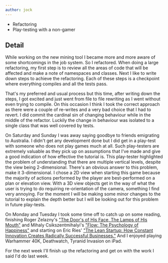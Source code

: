 ```yaml
---
author: jock
---
```

* Refactoring
* Play-testing with a non-gamer

## Detail

While working on the new mining tool I became more and more aware of some shortcomings in the job system. So I refactored. When doing a large refactoring, my first step is to review all the areas of code that will be affected and make a note of namespaces and classes. Next I like to write down steps to achieve the refactoring. Each of these steps is a checkpoint where everything compiles and all the tests pass.

That's my preferred and usual process but this time, after writing down the steps, I got excited and just went from file to file rewriting as I went without even trying to compile. On this occasion I think I took the correct approach as there were a couple of re-writes and a very bad choice that I had to revert. I did commit the cardinal sin of changing behaviour while in the middle of the refactor. Luckily the change in behaviour was isolated to a single class that was well covered by tests.

On Saturday and Sunday I was away saying goodbye to friends emigrating to Australia. I didn't get any development done but I did get in a play-test with someone who does not play games much at all. Such play-testers are extremely valuable as they pick up on assumptions that I've made and give a good indication of how effective the tutorial is. This play-tester highlighted the problem of understanding that there are multiple vertical levels, despite the view being 2-dimensional. There's an obvious answer to this problem, make it 3-dimensional. I chose a 2D view when starting this game because the majority of actions performed by the player are best-performed on a plan or elevation view. With a 3D view objects get in the way of what the user is trying to do requiring re-orientation of the camera, something I find very annoying. For the moment I will be making some minor changes to the tutorial to explain the depth better but I will be looking out for this problem in future play-tests.

On Monday and Tuesday I took some time off to catch up on some reading, finishing Roger Zelazny's ["The Door's of His Face, The Lamps of His Mouth"](https://www.amazon.co.uk/gp/product/B00K7PCQWI/ref=dbs_a_def_rwt_hsch_vapi_tkin_p1_i7) and Mihaly Csikszentmihalyi's ["Flow: The Psychology of Happiness"](https://www.amazon.co.uk/gp/product/B00GO8HZIW/ref=dbs_a_def_rwt_hsch_vapi_tkin_p1_i0) and starting on Eric Ries' ["The Lean Startup: How Constant Innovation Creates Radically Successful Businesses."](https://www.amazon.co.uk/gp/product/B005PR422K/ref=dbs_a_def_rwt_hsch_vapi_tkin_p1_i0) And I enjoyed playing Warhammer 40K, Deathwatch, Tyranid Invasion on iPad.

For the next week I'll finish up the refactoring and get on with the work I said I'd do last week.
